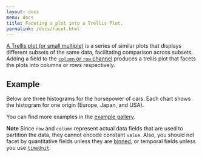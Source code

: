 ```yaml
---
layout: docs
menu: docs
title: Faceting a plot into a Trellis Plot.
permalink: /docs/facet.html
---
```


[A Trellis plot (or small multiple)](https://en.wikipedia.org/wiki/Small_multiple) is a series of similar plots that displays different subsets of the same data, facilitating comparison across subsets.  Adding a field to the [`column` or `row` channel](encoding.html#facet) produces a trellis plot that facets the plots into columns or rows respectively.

## Example

Below are three histograms for the horsepower of cars. Each chart shows the histogram for one origin (Europe, Japan, and USA).

<span class="vl-example" data-name="trellis_bar_histogram"></span>

You can find more examples in the [example gallery]({{site.baseurl}}/gallery.html#trellis-plots).

**Note** Since `row` and `column` represent actual data fields that are used to partition the data, they cannot encode constant `value`. Also, you should not facet by quantitative fields unless they are [binned](bin.html), or temporal fields unless you use [`timeUnit`](timeunit.html).
